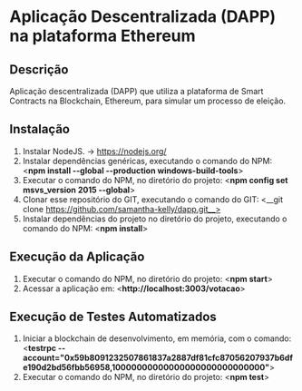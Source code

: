 # Aplicação Descentralizada (DAPP) na plataforma Ethereum 

## Descrição
Aplicação descentralizada (DAPP) que utiliza a plataforma de Smart Contracts na Blockchain, Ethereum, para simular um processo de eleição.

## Instalação
1. Instalar NodeJS. -> https://nodejs.org/
2. Instalar dependências genéricas, executando o comando do NPM: <__npm install --global --production windows-build-tools__>
3. Executar o comando do NPM, no diretório do projeto: <__npm config set msvs_version 2015 --global__>
4. Clonar esse repositório do GIT, executando o comando do GIT:  <__git clone https://github.com/samantha-kelly/dapp.git__>
5. Instalar dependências do projeto no diretório do projeto, executando o comando do NPM: <__npm install__>
 

## Execução da Aplicação
1. Executar o comando do NPM, no diretório do projeto: <__npm start__>
2. Acessar a aplicação em: <__http://localhost:3003/votacao__>

## Execução de Testes Automatizados
1. Iniciar a blockchain de desenvolvimento, em memória, com o comando: <__testrpc --account="0x59b8091232507861837a2887df81cfc87056207937b6dfe190d2bd56fbb56958,10000000000000000000000000000"__>
2. Executar o comando do NPM, no diretório do projeto: <__npm test__>

